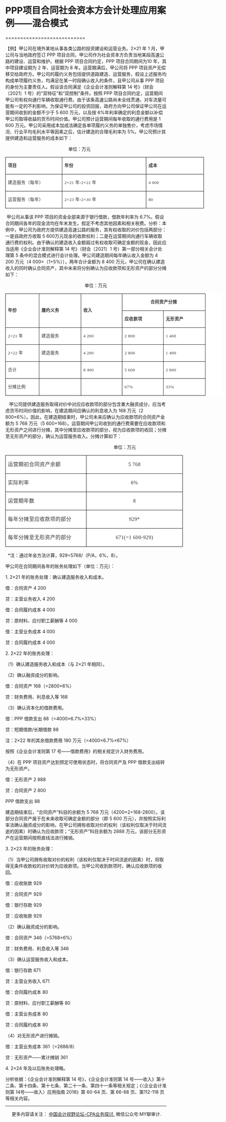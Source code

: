 ﻿# PPP项目合同社会资本方会计处理应用案例——混合模式 
===========================

【例】甲公司在境外某地从事各类公路的投资建设和运营业务。2×21 年 1 月，甲公司与当地政府签订 PPP 项目合同，甲公司作为社会资本方负责当地某段高速公路的建设、运营和维护。根据 PPP 项目合同约定，PPP 项目合同期间为10 年，其中项目建设期为 2 年、运营期为 8 年。运营期满后，甲公司将 PPP 项目资产无偿移交给政府方。甲公司的履约义务包括提供道路建造、运营服务，假设上述服务均构成单项履约义务，均满足在某一时段确认收入的条件，且甲公司从事 PPP 项目的身份为主要责任人。假设该合同满足《企业会计准则解释第 14 号》（财会〔2021〕1 号）的“双特征”和“双控制”条件。按照 PPP 项目合同约定，运营期间甲公司有权向通行车辆收取通行费。由于该条高速公路尚未全线贯通，对车流量可能有一定的不利影响，为保证甲公司的投资回报，政府方向甲公司保证甲公司在运营期间收到的金额不少于 5 600 万元，以及按 6%年利率确定的利息金额以补偿甲公司取得收益的货币时间价值。甲公司预计运营期间每年收取的通行费用是 1 600 万元。甲公司采用成本加成法确定各单项履约义务的单独售价，考虑市场情况、行业平均毛利水平等因素之后，估计建造的合理毛利率为 5%。甲公司预计其提供建造和运营服务的成本如下：

                                                  单位：万元

<table class="MsoNormalTable" style="WIDTH: 465.95pt; BACKGROUND: white; BORDER-COLLAPSE: collapse; mso-padding-alt: 0cm 0cm 0cm 0cm; mso-yfti-tbllook: 1184" cellspacing="0" cellpadding="0" width="621" border="0"><tbody><tr style="mso-yfti-irow: 0; mso-yfti-firstrow: yes"><td style="BORDER-TOP: windowtext 1pt solid; BORDER-RIGHT: windowtext 1pt solid; WIDTH: 131.3pt; BORDER-BOTTOM: windowtext 1pt solid; PADDING-BOTTOM: 0cm; PADDING-TOP: 0cm; PADDING-LEFT: 5.25pt; BORDER-LEFT: windowtext 1pt solid; PADDING-RIGHT: 5.25pt; BACKGROUND-COLOR: transparent; mso-border-alt: solid windowtext .75pt" valign="top" width="175"><p class="MsoNormalCxSpMiddle" style="LINE-HEIGHT: 150%; mso-pagination: widow-orphan; mso-mirror-indents: yes"><b><span style="FONT-SIZE: 10pt; FONT-FAMILY: 宋体; COLOR: #333333; LETTER-SPACING: 0.4pt; LINE-HEIGHT: 150%; mso-bidi-font-family: 宋体; mso-ascii-theme-font: major-fareast; mso-fareast-theme-font: major-fareast; mso-hansi-theme-font: major-fareast; mso-font-kerning: 0pt; mso-bidi-font-size: 12.0pt">项目</span></b><span lang="EN-US" style="FONT-SIZE: 10pt; FONT-FAMILY: 宋体; COLOR: #333333; LETTER-SPACING: 0.4pt; LINE-HEIGHT: 150%; mso-bidi-font-family: 宋体; mso-ascii-theme-font: major-fareast; mso-fareast-theme-font: major-fareast; mso-hansi-theme-font: major-fareast; mso-font-kerning: 0pt; mso-bidi-font-size: 12.0pt"><o:p></o:p></span></p></td><td style="BORDER-TOP: windowtext 1pt solid; BORDER-RIGHT: windowtext 1pt solid; WIDTH: 200.25pt; BORDER-BOTTOM: windowtext 1pt solid; PADDING-BOTTOM: 0cm; PADDING-TOP: 0cm; PADDING-LEFT: 5.25pt; BORDER-LEFT: #f0f0f0; PADDING-RIGHT: 5.25pt; BACKGROUND-COLOR: transparent; mso-border-bottom-alt: solid windowtext .75pt; mso-border-top-alt: solid windowtext .75pt; mso-border-right-alt: solid windowtext .75pt" valign="top" width="267"><p class="MsoNormalCxSpMiddle" style="LINE-HEIGHT: 150%; mso-pagination: widow-orphan; mso-mirror-indents: yes"><b><span style="FONT-SIZE: 10pt; FONT-FAMILY: 宋体; COLOR: #333333; LETTER-SPACING: 0.4pt; LINE-HEIGHT: 150%; mso-bidi-font-family: 宋体; mso-ascii-theme-font: major-fareast; mso-fareast-theme-font: major-fareast; mso-hansi-theme-font: major-fareast; mso-font-kerning: 0pt; mso-bidi-font-size: 12.0pt">年份</span></b><span lang="EN-US" style="FONT-SIZE: 10pt; FONT-FAMILY: 宋体; COLOR: #333333; LETTER-SPACING: 0.4pt; LINE-HEIGHT: 150%; mso-bidi-font-family: 宋体; mso-ascii-theme-font: major-fareast; mso-fareast-theme-font: major-fareast; mso-hansi-theme-font: major-fareast; mso-font-kerning: 0pt; mso-bidi-font-size: 12.0pt"><o:p></o:p></span></p></td><td style="BORDER-TOP: windowtext 1pt solid; BORDER-RIGHT: windowtext 1pt solid; WIDTH: 134.4pt; BORDER-BOTTOM: windowtext 1pt solid; PADDING-BOTTOM: 0cm; PADDING-TOP: 0cm; PADDING-LEFT: 5.25pt; BORDER-LEFT: #f0f0f0; PADDING-RIGHT: 5.25pt; BACKGROUND-COLOR: transparent; mso-border-bottom-alt: solid windowtext .75pt; mso-border-top-alt: solid windowtext .75pt; mso-border-right-alt: solid windowtext .75pt" valign="top" width="179"><p class="MsoNormalCxSpMiddle" style="LINE-HEIGHT: 150%; mso-pagination: widow-orphan; mso-mirror-indents: yes"><b><span style="FONT-SIZE: 10pt; FONT-FAMILY: 宋体; COLOR: #333333; LETTER-SPACING: 0.4pt; LINE-HEIGHT: 150%; mso-bidi-font-family: 宋体; mso-ascii-theme-font: major-fareast; mso-fareast-theme-font: major-fareast; mso-hansi-theme-font: major-fareast; mso-font-kerning: 0pt; mso-bidi-font-size: 12.0pt">成本</span></b><span lang="EN-US" style="FONT-SIZE: 10pt; FONT-FAMILY: 宋体; COLOR: #333333; LETTER-SPACING: 0.4pt; LINE-HEIGHT: 150%; mso-bidi-font-family: 宋体; mso-ascii-theme-font: major-fareast; mso-fareast-theme-font: major-fareast; mso-hansi-theme-font: major-fareast; mso-font-kerning: 0pt; mso-bidi-font-size: 12.0pt"><o:p></o:p></span></p></td></tr><tr style="mso-yfti-irow: 1"><td style="BORDER-TOP: #f0f0f0; BORDER-RIGHT: windowtext 1pt solid; WIDTH: 131.3pt; BORDER-BOTTOM: windowtext 1pt solid; PADDING-BOTTOM: 0cm; PADDING-TOP: 0cm; PADDING-LEFT: 5.25pt; BORDER-LEFT: windowtext 1pt solid; PADDING-RIGHT: 5.25pt; BACKGROUND-COLOR: transparent; mso-border-bottom-alt: solid windowtext .75pt; mso-border-right-alt: solid windowtext .75pt; mso-border-left-alt: solid windowtext .75pt" valign="top" width="175"><p class="MsoNormalCxSpMiddle" style="LINE-HEIGHT: 150%; mso-pagination: widow-orphan; mso-mirror-indents: yes"><span style="FONT-SIZE: 10pt; FONT-FAMILY: 宋体; COLOR: #333333; LETTER-SPACING: 0.4pt; LINE-HEIGHT: 150%; mso-bidi-font-family: 宋体; mso-ascii-theme-font: major-fareast; mso-fareast-theme-font: major-fareast; mso-hansi-theme-font: major-fareast; mso-font-kerning: 0pt; mso-bidi-font-size: 12.0pt">建造服务（每年）<span lang="EN-US"><o:p></o:p></span></span></p></td><td style="BORDER-TOP: #f0f0f0; BORDER-RIGHT: windowtext 1pt solid; WIDTH: 200.25pt; BORDER-BOTTOM: windowtext 1pt solid; PADDING-BOTTOM: 0cm; PADDING-TOP: 0cm; PADDING-LEFT: 5.25pt; BORDER-LEFT: #f0f0f0; PADDING-RIGHT: 5.25pt; BACKGROUND-COLOR: transparent; mso-border-bottom-alt: solid windowtext .75pt; mso-border-right-alt: solid windowtext .75pt" valign="top" width="267"><p class="MsoNormalCxSpMiddle" style="LINE-HEIGHT: 150%; mso-pagination: widow-orphan; mso-mirror-indents: yes"><span lang="EN-US" style="FONT-SIZE: 10pt; FONT-FAMILY: 宋体; COLOR: #333333; LETTER-SPACING: 0.4pt; LINE-HEIGHT: 150%; mso-bidi-font-family: 宋体; mso-ascii-theme-font: major-fareast; mso-fareast-theme-font: major-fareast; mso-hansi-theme-font: major-fareast; mso-font-kerning: 0pt; mso-bidi-font-size: 12.0pt">2</span><span style="FONT-SIZE: 10pt; FONT-FAMILY: 宋体; COLOR: #333333; LETTER-SPACING: 0.4pt; LINE-HEIGHT: 150%; mso-bidi-font-family: 宋体; mso-ascii-theme-font: major-fareast; mso-fareast-theme-font: major-fareast; mso-hansi-theme-font: major-fareast; mso-font-kerning: 0pt; mso-bidi-font-size: 12.0pt">×<span lang="EN-US">21 </span>年<span lang="EN-US">-2</span>×<span lang="EN-US">22 </span>年<span lang="EN-US"><o:p></o:p></span></span></p></td><td style="BORDER-TOP: #f0f0f0; BORDER-RIGHT: windowtext 1pt solid; WIDTH: 134.4pt; BORDER-BOTTOM: windowtext 1pt solid; PADDING-BOTTOM: 0cm; PADDING-TOP: 0cm; PADDING-LEFT: 5.25pt; BORDER-LEFT: #f0f0f0; PADDING-RIGHT: 5.25pt; BACKGROUND-COLOR: transparent; mso-border-bottom-alt: solid windowtext .75pt; mso-border-right-alt: solid windowtext .75pt" valign="top" width="179"><p class="MsoNormalCxSpMiddle" style="LINE-HEIGHT: 150%; mso-pagination: widow-orphan; mso-mirror-indents: yes"><span lang="EN-US" style="FONT-SIZE: 10pt; FONT-FAMILY: 宋体; COLOR: #333333; LETTER-SPACING: 0.4pt; LINE-HEIGHT: 150%; mso-bidi-font-family: 宋体; mso-ascii-theme-font: major-fareast; mso-fareast-theme-font: major-fareast; mso-hansi-theme-font: major-fareast; mso-font-kerning: 0pt; mso-bidi-font-size: 12.0pt">4 000<o:p></o:p></span></p></td></tr><tr style="mso-yfti-irow: 2; mso-yfti-lastrow: yes"><td style="BORDER-TOP: #f0f0f0; BORDER-RIGHT: windowtext 1pt solid; WIDTH: 131.3pt; BORDER-BOTTOM: windowtext 1pt solid; PADDING-BOTTOM: 0cm; PADDING-TOP: 0cm; PADDING-LEFT: 5.25pt; BORDER-LEFT: windowtext 1pt solid; PADDING-RIGHT: 5.25pt; BACKGROUND-COLOR: transparent; mso-border-bottom-alt: solid windowtext .75pt; mso-border-right-alt: solid windowtext .75pt; mso-border-left-alt: solid windowtext .75pt" valign="top" width="175"><p class="MsoNormalCxSpMiddle" style="LINE-HEIGHT: 150%; mso-pagination: widow-orphan; mso-mirror-indents: yes"><span style="FONT-SIZE: 10pt; FONT-FAMILY: 宋体; COLOR: #333333; LETTER-SPACING: 0.4pt; LINE-HEIGHT: 150%; mso-bidi-font-family: 宋体; mso-ascii-theme-font: major-fareast; mso-fareast-theme-font: major-fareast; mso-hansi-theme-font: major-fareast; mso-font-kerning: 0pt; mso-bidi-font-size: 12.0pt">运营服务（每年）<span lang="EN-US"><o:p></o:p></span></span></p></td><td style="BORDER-TOP: #f0f0f0; BORDER-RIGHT: windowtext 1pt solid; WIDTH: 200.25pt; BORDER-BOTTOM: windowtext 1pt solid; PADDING-BOTTOM: 0cm; PADDING-TOP: 0cm; PADDING-LEFT: 5.25pt; BORDER-LEFT: #f0f0f0; PADDING-RIGHT: 5.25pt; BACKGROUND-COLOR: transparent; mso-border-bottom-alt: solid windowtext .75pt; mso-border-right-alt: solid windowtext .75pt" valign="top" width="267"><p class="MsoNormalCxSpMiddle" style="LINE-HEIGHT: 150%; mso-pagination: widow-orphan; mso-mirror-indents: yes"><span lang="EN-US" style="FONT-SIZE: 10pt; FONT-FAMILY: 宋体; COLOR: #333333; LETTER-SPACING: 0.4pt; LINE-HEIGHT: 150%; mso-bidi-font-family: 宋体; mso-ascii-theme-font: major-fareast; mso-fareast-theme-font: major-fareast; mso-hansi-theme-font: major-fareast; mso-font-kerning: 0pt; mso-bidi-font-size: 12.0pt">2</span><span style="FONT-SIZE: 10pt; FONT-FAMILY: 宋体; COLOR: #333333; LETTER-SPACING: 0.4pt; LINE-HEIGHT: 150%; mso-bidi-font-family: 宋体; mso-ascii-theme-font: major-fareast; mso-fareast-theme-font: major-fareast; mso-hansi-theme-font: major-fareast; mso-font-kerning: 0pt; mso-bidi-font-size: 12.0pt">×<span lang="EN-US">23 </span>年<span lang="EN-US">-2</span>×<span lang="EN-US">30 </span>年<span lang="EN-US"><o:p></o:p></span></span></p></td><td style="BORDER-TOP: #f0f0f0; BORDER-RIGHT: windowtext 1pt solid; WIDTH: 134.4pt; BORDER-BOTTOM: windowtext 1pt solid; PADDING-BOTTOM: 0cm; PADDING-TOP: 0cm; PADDING-LEFT: 5.25pt; BORDER-LEFT: #f0f0f0; PADDING-RIGHT: 5.25pt; BACKGROUND-COLOR: transparent; mso-border-bottom-alt: solid windowtext .75pt; mso-border-right-alt: solid windowtext .75pt" valign="top" width="179"><p class="MsoNormalCxSpMiddle" style="LINE-HEIGHT: 150%; mso-pagination: widow-orphan; mso-mirror-indents: yes"><span lang="EN-US" style="FONT-SIZE: 10pt; FONT-FAMILY: 宋体; COLOR: #333333; LETTER-SPACING: 0.4pt; LINE-HEIGHT: 150%; mso-bidi-font-family: 宋体; mso-ascii-theme-font: major-fareast; mso-fareast-theme-font: major-fareast; mso-hansi-theme-font: major-fareast; mso-font-kerning: 0pt; mso-bidi-font-size: 12.0pt">80<o:p></o:p></span></p></td></tr></tbody></table>

 甲公司从事该 PPP 项目的资金全部来源于银行借款，借款年利率为 6.7%。假设合同期间各年的现金流均在年末发生。假定不考虑其他因素和相关税费。分析：本例中，甲公司为政府方提供建造高速公路的服务，其有权收取的对价包括两部分：一是自政府方收取 5 600万元现金的收款权利；二是在运营期间向通行车辆收取通行费的权利。由于确认的建造收入金额超过有权收取可确定金额的现金，因此应当适用《企业会计准则解释第 14 号》（财会〔2021〕1 号）第一部分相关会计处理第 5 条中的混合模式进行会计处理。甲公司建造期间每年确认收入金额为 4 200 万元（4 000×（1+5%）），两年合计金额为 8 400 万元，甲公司在确认建造收入的同时确认合同资产，其中未来将分别确认为应收款项和无形资产的部分分摊如下： 

                                                               单位：万元

<table class="MsoNormalTable" style="WIDTH: 507.6pt; BACKGROUND: white; BORDER-COLLAPSE: collapse; mso-padding-alt: 0cm 0cm 0cm 0cm; mso-yfti-tbllook: 1184" cellspacing="0" cellpadding="0" width="677" border="0"><tbody><tr style="mso-yfti-irow: 0; mso-yfti-firstrow: yes"><td style="BORDER-TOP: windowtext 1pt solid; BORDER-RIGHT: windowtext 1pt solid; WIDTH: 67.5pt; BORDER-BOTTOM: windowtext 1pt solid; PADDING-BOTTOM: 0cm; PADDING-TOP: 0cm; PADDING-LEFT: 5.25pt; BORDER-LEFT: windowtext 1pt solid; PADDING-RIGHT: 5.25pt; BACKGROUND-COLOR: transparent; mso-border-alt: solid windowtext .75pt" rowspan="2" width="90"><p class="MsoNormalCxSpMiddle" style="LINE-HEIGHT: 150%; mso-pagination: widow-orphan; mso-mirror-indents: yes"><b><span style="FONT-SIZE: 10pt; FONT-FAMILY: 宋体; COLOR: #333333; LETTER-SPACING: 0.4pt; LINE-HEIGHT: 150%; mso-bidi-font-family: 宋体; mso-ascii-theme-font: major-fareast; mso-fareast-theme-font: major-fareast; mso-hansi-theme-font: major-fareast; mso-font-kerning: 0pt; mso-bidi-font-size: 12.0pt">年份</span></b><span lang="EN-US" style="FONT-SIZE: 10pt; FONT-FAMILY: 宋体; COLOR: #333333; LETTER-SPACING: 0.4pt; LINE-HEIGHT: 150%; mso-bidi-font-family: 宋体; mso-ascii-theme-font: major-fareast; mso-fareast-theme-font: major-fareast; mso-hansi-theme-font: major-fareast; mso-font-kerning: 0pt; mso-bidi-font-size: 12.0pt"><o:p></o:p></span></p></td><td style="BORDER-TOP: windowtext 1pt solid; BORDER-RIGHT: windowtext 1pt solid; WIDTH: 87pt; BORDER-BOTTOM: windowtext 1pt solid; PADDING-BOTTOM: 0cm; PADDING-TOP: 0cm; PADDING-LEFT: 5.25pt; BORDER-LEFT: #f0f0f0; PADDING-RIGHT: 5.25pt; BACKGROUND-COLOR: transparent; mso-border-bottom-alt: solid windowtext .75pt; mso-border-top-alt: solid windowtext .75pt; mso-border-right-alt: solid windowtext .75pt" rowspan="2" width="116"><p class="MsoNormalCxSpMiddle" style="LINE-HEIGHT: 150%; mso-pagination: widow-orphan; mso-mirror-indents: yes"><b><span style="FONT-SIZE: 10pt; FONT-FAMILY: 宋体; COLOR: #333333; LETTER-SPACING: 0.4pt; LINE-HEIGHT: 150%; mso-bidi-font-family: 宋体; mso-ascii-theme-font: major-fareast; mso-fareast-theme-font: major-fareast; mso-hansi-theme-font: major-fareast; mso-font-kerning: 0pt; mso-bidi-font-size: 12.0pt">履约义务</span></b><span lang="EN-US" style="FONT-SIZE: 10pt; FONT-FAMILY: 宋体; COLOR: #333333; LETTER-SPACING: 0.4pt; LINE-HEIGHT: 150%; mso-bidi-font-family: 宋体; mso-ascii-theme-font: major-fareast; mso-fareast-theme-font: major-fareast; mso-hansi-theme-font: major-fareast; mso-font-kerning: 0pt; mso-bidi-font-size: 12.0pt"><o:p></o:p></span></p></td><td style="BORDER-TOP: windowtext 1pt solid; BORDER-RIGHT: windowtext 1pt solid; WIDTH: 85.5pt; BORDER-BOTTOM: windowtext 1pt solid; PADDING-BOTTOM: 0cm; PADDING-TOP: 0cm; PADDING-LEFT: 5.25pt; BORDER-LEFT: #f0f0f0; PADDING-RIGHT: 5.25pt; BACKGROUND-COLOR: transparent; mso-border-bottom-alt: solid windowtext .75pt; mso-border-top-alt: solid windowtext .75pt; mso-border-right-alt: solid windowtext .75pt" rowspan="2" width="114"><p class="MsoNormalCxSpMiddle" style="LINE-HEIGHT: 150%; mso-pagination: widow-orphan; mso-mirror-indents: yes"><b><span style="FONT-SIZE: 10pt; FONT-FAMILY: 宋体; COLOR: #333333; LETTER-SPACING: 0.4pt; LINE-HEIGHT: 150%; mso-bidi-font-family: 宋体; mso-ascii-theme-font: major-fareast; mso-fareast-theme-font: major-fareast; mso-hansi-theme-font: major-fareast; mso-font-kerning: 0pt; mso-bidi-font-size: 12.0pt">收入</span></b><span lang="EN-US" style="FONT-SIZE: 10pt; FONT-FAMILY: 宋体; COLOR: #333333; LETTER-SPACING: 0.4pt; LINE-HEIGHT: 150%; mso-bidi-font-family: 宋体; mso-ascii-theme-font: major-fareast; mso-fareast-theme-font: major-fareast; mso-hansi-theme-font: major-fareast; mso-font-kerning: 0pt; mso-bidi-font-size: 12.0pt"><o:p></o:p></span></p></td><td style="BORDER-TOP: windowtext 1pt solid; BORDER-RIGHT: windowtext 1pt solid; WIDTH: 170.25pt; BORDER-BOTTOM: windowtext 1pt solid; PADDING-BOTTOM: 0cm; PADDING-TOP: 0cm; PADDING-LEFT: 5.25pt; BORDER-LEFT: #f0f0f0; PADDING-RIGHT: 5.25pt; BACKGROUND-COLOR: transparent; mso-border-bottom-alt: solid windowtext .75pt; mso-border-top-alt: solid windowtext .75pt; mso-border-right-alt: solid windowtext .75pt" width="227" colspan="2"><p class="MsoNormalCxSpMiddle" style="TEXT-ALIGN: center; LINE-HEIGHT: 150%; mso-pagination: widow-orphan; mso-mirror-indents: yes" align="center"><b><span style="FONT-SIZE: 10pt; FONT-FAMILY: 宋体; COLOR: #333333; LETTER-SPACING: 0.4pt; LINE-HEIGHT: 150%; mso-bidi-font-family: 宋体; mso-ascii-theme-font: major-fareast; mso-fareast-theme-font: major-fareast; mso-hansi-theme-font: major-fareast; mso-font-kerning: 0pt; mso-bidi-font-size: 12.0pt">合同资产分摊</span></b><span lang="EN-US" style="FONT-SIZE: 10pt; FONT-FAMILY: 宋体; COLOR: #333333; LETTER-SPACING: 0.4pt; LINE-HEIGHT: 150%; mso-bidi-font-family: 宋体; mso-ascii-theme-font: major-fareast; mso-fareast-theme-font: major-fareast; mso-hansi-theme-font: major-fareast; mso-font-kerning: 0pt; mso-bidi-font-size: 12.0pt"><o:p></o:p></span></p></td></tr><tr style="mso-yfti-irow: 1"><td style="BORDER-TOP: #f0f0f0; BORDER-RIGHT: windowtext 1pt solid; WIDTH: 68.25pt; BORDER-BOTTOM: windowtext 1pt solid; PADDING-BOTTOM: 0cm; PADDING-TOP: 0cm; PADDING-LEFT: 5.25pt; BORDER-LEFT: #f0f0f0; PADDING-RIGHT: 5.25pt; BACKGROUND-COLOR: transparent; mso-border-bottom-alt: solid windowtext .75pt; mso-border-right-alt: solid windowtext .75pt" width="91"><p class="MsoNormalCxSpMiddle" style="LINE-HEIGHT: 150%; mso-pagination: widow-orphan; mso-mirror-indents: yes"><b><span style="FONT-SIZE: 10pt; FONT-FAMILY: 宋体; COLOR: #333333; LETTER-SPACING: 0.4pt; LINE-HEIGHT: 150%; mso-bidi-font-family: 宋体; mso-ascii-theme-font: major-fareast; mso-fareast-theme-font: major-fareast; mso-hansi-theme-font: major-fareast; mso-font-kerning: 0pt; mso-bidi-font-size: 12.0pt">应收款项</span></b><span lang="EN-US" style="FONT-SIZE: 10pt; FONT-FAMILY: 宋体; COLOR: #333333; LETTER-SPACING: 0.4pt; LINE-HEIGHT: 150%; mso-bidi-font-family: 宋体; mso-ascii-theme-font: major-fareast; mso-fareast-theme-font: major-fareast; mso-hansi-theme-font: major-fareast; mso-font-kerning: 0pt; mso-bidi-font-size: 12.0pt"><o:p></o:p></span></p></td><td style="BORDER-TOP: #f0f0f0; BORDER-RIGHT: windowtext 1pt solid; WIDTH: 87pt; BORDER-BOTTOM: windowtext 1pt solid; PADDING-BOTTOM: 0cm; PADDING-TOP: 0cm; PADDING-LEFT: 5.25pt; BORDER-LEFT: #f0f0f0; PADDING-RIGHT: 5.25pt; BACKGROUND-COLOR: transparent; mso-border-bottom-alt: solid windowtext .75pt; mso-border-top-alt: solid windowtext .75pt; mso-border-right-alt: solid windowtext .75pt" width="116"><p class="MsoNormalCxSpMiddle" style="LINE-HEIGHT: 150%; mso-pagination: widow-orphan; mso-mirror-indents: yes"><b><span style="FONT-SIZE: 10pt; FONT-FAMILY: 宋体; COLOR: #333333; LETTER-SPACING: 0.4pt; LINE-HEIGHT: 150%; mso-bidi-font-family: 宋体; mso-ascii-theme-font: major-fareast; mso-fareast-theme-font: major-fareast; mso-hansi-theme-font: major-fareast; mso-font-kerning: 0pt; mso-bidi-font-size: 12.0pt">无形资产</span></b><span lang="EN-US" style="FONT-SIZE: 10pt; FONT-FAMILY: 宋体; COLOR: #333333; LETTER-SPACING: 0.4pt; LINE-HEIGHT: 150%; mso-bidi-font-family: 宋体; mso-ascii-theme-font: major-fareast; mso-fareast-theme-font: major-fareast; mso-hansi-theme-font: major-fareast; mso-font-kerning: 0pt; mso-bidi-font-size: 12.0pt"><o:p></o:p></span></p></td></tr><tr style="mso-yfti-irow: 2"><td style="BORDER-TOP: #f0f0f0; BORDER-RIGHT: windowtext 1pt solid; WIDTH: 67.5pt; BORDER-BOTTOM: windowtext 1pt solid; PADDING-BOTTOM: 0cm; PADDING-TOP: 0cm; PADDING-LEFT: 5.25pt; BORDER-LEFT: windowtext 1pt solid; PADDING-RIGHT: 5.25pt; BACKGROUND-COLOR: transparent; mso-border-bottom-alt: solid windowtext .75pt; mso-border-right-alt: solid windowtext .75pt; mso-border-left-alt: solid windowtext .75pt" valign="top" width="90"><p class="MsoNormalCxSpMiddle" style="LINE-HEIGHT: 150%; mso-pagination: widow-orphan; mso-mirror-indents: yes"><span lang="EN-US" style="FONT-SIZE: 10pt; FONT-FAMILY: 宋体; COLOR: #333333; LETTER-SPACING: 0.4pt; LINE-HEIGHT: 150%; mso-bidi-font-family: 宋体; mso-ascii-theme-font: major-fareast; mso-fareast-theme-font: major-fareast; mso-hansi-theme-font: major-fareast; mso-font-kerning: 0pt; mso-bidi-font-size: 12.0pt">2</span><span style="FONT-SIZE: 10pt; FONT-FAMILY: 宋体; COLOR: #333333; LETTER-SPACING: 0.4pt; LINE-HEIGHT: 150%; mso-bidi-font-family: 宋体; mso-ascii-theme-font: major-fareast; mso-fareast-theme-font: major-fareast; mso-hansi-theme-font: major-fareast; mso-font-kerning: 0pt; mso-bidi-font-size: 12.0pt">×<span lang="EN-US">21 </span>年<span lang="EN-US"><o:p></o:p></span></span></p></td><td style="BORDER-TOP: #f0f0f0; BORDER-RIGHT: windowtext 1pt solid; WIDTH: 87pt; BORDER-BOTTOM: windowtext 1pt solid; PADDING-BOTTOM: 0cm; PADDING-TOP: 0cm; PADDING-LEFT: 5.25pt; BORDER-LEFT: #f0f0f0; PADDING-RIGHT: 5.25pt; BACKGROUND-COLOR: transparent; mso-border-bottom-alt: solid windowtext .75pt; mso-border-right-alt: solid windowtext .75pt" valign="top" width="116"><p class="MsoNormalCxSpMiddle" style="LINE-HEIGHT: 150%; mso-pagination: widow-orphan; mso-mirror-indents: yes"><span style="FONT-SIZE: 10pt; FONT-FAMILY: 宋体; COLOR: #333333; LETTER-SPACING: 0.4pt; LINE-HEIGHT: 150%; mso-bidi-font-family: 宋体; mso-ascii-theme-font: major-fareast; mso-fareast-theme-font: major-fareast; mso-hansi-theme-font: major-fareast; mso-font-kerning: 0pt; mso-bidi-font-size: 12.0pt">建造服务<span lang="EN-US"><o:p></o:p></span></span></p></td><td style="BORDER-TOP: #f0f0f0; BORDER-RIGHT: windowtext 1pt solid; WIDTH: 85.5pt; BORDER-BOTTOM: windowtext 1pt solid; PADDING-BOTTOM: 0cm; PADDING-TOP: 0cm; PADDING-LEFT: 5.25pt; BORDER-LEFT: #f0f0f0; PADDING-RIGHT: 5.25pt; BACKGROUND-COLOR: transparent; mso-border-bottom-alt: solid windowtext .75pt; mso-border-right-alt: solid windowtext .75pt" valign="top" width="114"><p class="MsoNormalCxSpMiddle" style="LINE-HEIGHT: 150%; mso-pagination: widow-orphan; mso-mirror-indents: yes"><span lang="EN-US" style="FONT-SIZE: 10pt; FONT-FAMILY: 宋体; COLOR: #333333; LETTER-SPACING: 0.4pt; LINE-HEIGHT: 150%; mso-bidi-font-family: 宋体; mso-ascii-theme-font: major-fareast; mso-fareast-theme-font: major-fareast; mso-hansi-theme-font: major-fareast; mso-font-kerning: 0pt; mso-bidi-font-size: 12.0pt">4 200<o:p></o:p></span></p></td><td style="BORDER-TOP: #f0f0f0; BORDER-RIGHT: windowtext 1pt solid; WIDTH: 85.5pt; BORDER-BOTTOM: windowtext 1pt solid; PADDING-BOTTOM: 0cm; PADDING-TOP: 0cm; PADDING-LEFT: 5.25pt; BORDER-LEFT: #f0f0f0; PADDING-RIGHT: 5.25pt; BACKGROUND-COLOR: transparent; mso-border-bottom-alt: solid windowtext .75pt; mso-border-right-alt: solid windowtext .75pt" valign="top" width="114"><p class="MsoNormalCxSpMiddle" style="LINE-HEIGHT: 150%; mso-pagination: widow-orphan; mso-mirror-indents: yes"><span lang="EN-US" style="FONT-SIZE: 10pt; FONT-FAMILY: 宋体; COLOR: #333333; LETTER-SPACING: 0.4pt; LINE-HEIGHT: 150%; mso-bidi-font-family: 宋体; mso-ascii-theme-font: major-fareast; mso-fareast-theme-font: major-fareast; mso-hansi-theme-font: major-fareast; mso-font-kerning: 0pt; mso-bidi-font-size: 12.0pt">2 800<o:p></o:p></span></p></td><td style="BORDER-TOP: #f0f0f0; BORDER-RIGHT: windowtext 1pt solid; WIDTH: 85.5pt; BORDER-BOTTOM: windowtext 1pt solid; PADDING-BOTTOM: 0cm; PADDING-TOP: 0cm; PADDING-LEFT: 5.25pt; BORDER-LEFT: #f0f0f0; PADDING-RIGHT: 5.25pt; BACKGROUND-COLOR: transparent; mso-border-bottom-alt: solid windowtext .75pt; mso-border-right-alt: solid windowtext .75pt" valign="top" width="114"><p class="MsoNormalCxSpMiddle" style="LINE-HEIGHT: 150%; mso-pagination: widow-orphan; mso-mirror-indents: yes"><span lang="EN-US" style="FONT-SIZE: 10pt; FONT-FAMILY: 宋体; COLOR: #333333; LETTER-SPACING: 0.4pt; LINE-HEIGHT: 150%; mso-bidi-font-family: 宋体; mso-ascii-theme-font: major-fareast; mso-fareast-theme-font: major-fareast; mso-hansi-theme-font: major-fareast; mso-font-kerning: 0pt; mso-bidi-font-size: 12.0pt">1 400<o:p></o:p></span></p></td></tr><tr style="mso-yfti-irow: 3"><td style="BORDER-TOP: #f0f0f0; BORDER-RIGHT: windowtext 1pt solid; WIDTH: 67.5pt; BORDER-BOTTOM: windowtext 1pt solid; PADDING-BOTTOM: 0cm; PADDING-TOP: 0cm; PADDING-LEFT: 5.25pt; BORDER-LEFT: windowtext 1pt solid; PADDING-RIGHT: 5.25pt; BACKGROUND-COLOR: transparent; mso-border-bottom-alt: solid windowtext .75pt; mso-border-right-alt: solid windowtext .75pt; mso-border-left-alt: solid windowtext .75pt" valign="top" width="90"><p class="MsoNormalCxSpMiddle" style="LINE-HEIGHT: 150%; mso-pagination: widow-orphan; mso-mirror-indents: yes"><span lang="EN-US" style="FONT-SIZE: 10pt; FONT-FAMILY: 宋体; COLOR: #333333; LETTER-SPACING: 0.4pt; LINE-HEIGHT: 150%; mso-bidi-font-family: 宋体; mso-ascii-theme-font: major-fareast; mso-fareast-theme-font: major-fareast; mso-hansi-theme-font: major-fareast; mso-font-kerning: 0pt; mso-bidi-font-size: 12.0pt">2</span><span style="FONT-SIZE: 10pt; FONT-FAMILY: 宋体; COLOR: #333333; LETTER-SPACING: 0.4pt; LINE-HEIGHT: 150%; mso-bidi-font-family: 宋体; mso-ascii-theme-font: major-fareast; mso-fareast-theme-font: major-fareast; mso-hansi-theme-font: major-fareast; mso-font-kerning: 0pt; mso-bidi-font-size: 12.0pt">×<span lang="EN-US">22 </span>年<span lang="EN-US"><o:p></o:p></span></span></p></td><td style="BORDER-TOP: #f0f0f0; BORDER-RIGHT: windowtext 1pt solid; WIDTH: 87pt; BORDER-BOTTOM: windowtext 1pt solid; PADDING-BOTTOM: 0cm; PADDING-TOP: 0cm; PADDING-LEFT: 5.25pt; BORDER-LEFT: #f0f0f0; PADDING-RIGHT: 5.25pt; BACKGROUND-COLOR: transparent; mso-border-bottom-alt: solid windowtext .75pt; mso-border-right-alt: solid windowtext .75pt" valign="top" width="116"><p class="MsoNormalCxSpMiddle" style="LINE-HEIGHT: 150%; mso-pagination: widow-orphan; mso-mirror-indents: yes"><span style="FONT-SIZE: 10pt; FONT-FAMILY: 宋体; COLOR: #333333; LETTER-SPACING: 0.4pt; LINE-HEIGHT: 150%; mso-bidi-font-family: 宋体; mso-ascii-theme-font: major-fareast; mso-fareast-theme-font: major-fareast; mso-hansi-theme-font: major-fareast; mso-font-kerning: 0pt; mso-bidi-font-size: 12.0pt">建造服务<span lang="EN-US"><o:p></o:p></span></span></p></td><td style="BORDER-TOP: #f0f0f0; BORDER-RIGHT: windowtext 1pt solid; WIDTH: 85.5pt; BORDER-BOTTOM: windowtext 1pt solid; PADDING-BOTTOM: 0cm; PADDING-TOP: 0cm; PADDING-LEFT: 5.25pt; BORDER-LEFT: #f0f0f0; PADDING-RIGHT: 5.25pt; BACKGROUND-COLOR: transparent; mso-border-bottom-alt: solid windowtext .75pt; mso-border-right-alt: solid windowtext .75pt" valign="top" width="114"><p class="MsoNormalCxSpMiddle" style="LINE-HEIGHT: 150%; mso-pagination: widow-orphan; mso-mirror-indents: yes"><span lang="EN-US" style="FONT-SIZE: 10pt; FONT-FAMILY: 宋体; COLOR: #333333; LETTER-SPACING: 0.4pt; LINE-HEIGHT: 150%; mso-bidi-font-family: 宋体; mso-ascii-theme-font: major-fareast; mso-fareast-theme-font: major-fareast; mso-hansi-theme-font: major-fareast; mso-font-kerning: 0pt; mso-bidi-font-size: 12.0pt">4 200<o:p></o:p></span></p></td><td style="BORDER-TOP: #f0f0f0; BORDER-RIGHT: windowtext 1pt solid; WIDTH: 85.5pt; BORDER-BOTTOM: windowtext 1pt solid; PADDING-BOTTOM: 0cm; PADDING-TOP: 0cm; PADDING-LEFT: 5.25pt; BORDER-LEFT: #f0f0f0; PADDING-RIGHT: 5.25pt; BACKGROUND-COLOR: transparent; mso-border-bottom-alt: solid windowtext .75pt; mso-border-right-alt: solid windowtext .75pt" valign="top" width="114"><p class="MsoNormalCxSpMiddle" style="LINE-HEIGHT: 150%; mso-pagination: widow-orphan; mso-mirror-indents: yes"><span lang="EN-US" style="FONT-SIZE: 10pt; FONT-FAMILY: 宋体; COLOR: #333333; LETTER-SPACING: 0.4pt; LINE-HEIGHT: 150%; mso-bidi-font-family: 宋体; mso-ascii-theme-font: major-fareast; mso-fareast-theme-font: major-fareast; mso-hansi-theme-font: major-fareast; mso-font-kerning: 0pt; mso-bidi-font-size: 12.0pt">2 800<o:p></o:p></span></p></td><td style="BORDER-TOP: #f0f0f0; BORDER-RIGHT: windowtext 1pt solid; WIDTH: 85.5pt; BORDER-BOTTOM: windowtext 1pt solid; PADDING-BOTTOM: 0cm; PADDING-TOP: 0cm; PADDING-LEFT: 5.25pt; BORDER-LEFT: #f0f0f0; PADDING-RIGHT: 5.25pt; BACKGROUND-COLOR: transparent; mso-border-bottom-alt: solid windowtext .75pt; mso-border-right-alt: solid windowtext .75pt" valign="top" width="114"><p class="MsoNormalCxSpMiddle" style="LINE-HEIGHT: 150%; mso-pagination: widow-orphan; mso-mirror-indents: yes"><span lang="EN-US" style="FONT-SIZE: 10pt; FONT-FAMILY: 宋体; COLOR: #333333; LETTER-SPACING: 0.4pt; LINE-HEIGHT: 150%; mso-bidi-font-family: 宋体; mso-ascii-theme-font: major-fareast; mso-fareast-theme-font: major-fareast; mso-hansi-theme-font: major-fareast; mso-font-kerning: 0pt; mso-bidi-font-size: 12.0pt">1 400<o:p></o:p></span></p></td></tr><tr style="mso-yfti-irow: 4"><td style="BORDER-TOP: #f0f0f0; BORDER-RIGHT: windowtext 1pt solid; WIDTH: 67.5pt; BORDER-BOTTOM: windowtext 1pt solid; PADDING-BOTTOM: 0cm; PADDING-TOP: 0cm; PADDING-LEFT: 5.25pt; BORDER-LEFT: windowtext 1pt solid; PADDING-RIGHT: 5.25pt; BACKGROUND-COLOR: transparent; mso-border-bottom-alt: solid windowtext .75pt; mso-border-right-alt: solid windowtext .75pt; mso-border-left-alt: solid windowtext .75pt" valign="top" width="90"><p class="MsoNormalCxSpMiddle" style="LINE-HEIGHT: 150%; mso-pagination: widow-orphan; mso-mirror-indents: yes"><span style="FONT-SIZE: 10pt; FONT-FAMILY: 宋体; COLOR: #333333; LETTER-SPACING: 0.4pt; LINE-HEIGHT: 150%; mso-bidi-font-family: 宋体; mso-ascii-theme-font: major-fareast; mso-fareast-theme-font: major-fareast; mso-hansi-theme-font: major-fareast; mso-font-kerning: 0pt; mso-bidi-font-size: 12.0pt">合计<span lang="EN-US"><o:p></o:p></span></span></p></td><td style="BORDER-TOP: #f0f0f0; BORDER-RIGHT: windowtext 1pt solid; WIDTH: 87pt; BORDER-BOTTOM: windowtext 1pt solid; PADDING-BOTTOM: 0cm; PADDING-TOP: 0cm; PADDING-LEFT: 5.25pt; BORDER-LEFT: #f0f0f0; PADDING-RIGHT: 5.25pt; BACKGROUND-COLOR: transparent; mso-border-bottom-alt: solid windowtext .75pt; mso-border-right-alt: solid windowtext .75pt" valign="top" width="116"></td><td style="BORDER-TOP: #f0f0f0; BORDER-RIGHT: windowtext 1pt solid; WIDTH: 85.5pt; BORDER-BOTTOM: windowtext 1pt solid; PADDING-BOTTOM: 0cm; PADDING-TOP: 0cm; PADDING-LEFT: 5.25pt; BORDER-LEFT: #f0f0f0; PADDING-RIGHT: 5.25pt; BACKGROUND-COLOR: transparent; mso-border-bottom-alt: solid windowtext .75pt; mso-border-right-alt: solid windowtext .75pt" valign="top" width="114"><p class="MsoNormalCxSpMiddle" style="LINE-HEIGHT: 150%; mso-pagination: widow-orphan; mso-mirror-indents: yes"><span lang="EN-US" style="FONT-SIZE: 10pt; FONT-FAMILY: 宋体; COLOR: #333333; LETTER-SPACING: 0.4pt; LINE-HEIGHT: 150%; mso-bidi-font-family: 宋体; mso-ascii-theme-font: major-fareast; mso-fareast-theme-font: major-fareast; mso-hansi-theme-font: major-fareast; mso-font-kerning: 0pt; mso-bidi-font-size: 12.0pt">8 400<o:p></o:p></span></p></td><td style="BORDER-TOP: #f0f0f0; BORDER-RIGHT: windowtext 1pt solid; WIDTH: 85.5pt; BORDER-BOTTOM: windowtext 1pt solid; PADDING-BOTTOM: 0cm; PADDING-TOP: 0cm; PADDING-LEFT: 5.25pt; BORDER-LEFT: #f0f0f0; PADDING-RIGHT: 5.25pt; BACKGROUND-COLOR: transparent; mso-border-bottom-alt: solid windowtext .75pt; mso-border-right-alt: solid windowtext .75pt" valign="top" width="114"><p class="MsoNormalCxSpMiddle" style="LINE-HEIGHT: 150%; mso-pagination: widow-orphan; mso-mirror-indents: yes"><span lang="EN-US" style="FONT-SIZE: 10pt; FONT-FAMILY: 宋体; COLOR: #333333; LETTER-SPACING: 0.4pt; LINE-HEIGHT: 150%; mso-bidi-font-family: 宋体; mso-ascii-theme-font: major-fareast; mso-fareast-theme-font: major-fareast; mso-hansi-theme-font: major-fareast; mso-font-kerning: 0pt; mso-bidi-font-size: 12.0pt">5 600<o:p></o:p></span></p></td><td style="BORDER-TOP: #f0f0f0; BORDER-RIGHT: windowtext 1pt solid; WIDTH: 85.5pt; BORDER-BOTTOM: windowtext 1pt solid; PADDING-BOTTOM: 0cm; PADDING-TOP: 0cm; PADDING-LEFT: 5.25pt; BORDER-LEFT: #f0f0f0; PADDING-RIGHT: 5.25pt; BACKGROUND-COLOR: transparent; mso-border-bottom-alt: solid windowtext .75pt; mso-border-right-alt: solid windowtext .75pt" valign="top" width="114"><p class="MsoNormalCxSpMiddle" style="LINE-HEIGHT: 150%; mso-pagination: widow-orphan; mso-mirror-indents: yes"><span lang="EN-US" style="FONT-SIZE: 10pt; FONT-FAMILY: 宋体; COLOR: #333333; LETTER-SPACING: 0.4pt; LINE-HEIGHT: 150%; mso-bidi-font-family: 宋体; mso-ascii-theme-font: major-fareast; mso-fareast-theme-font: major-fareast; mso-hansi-theme-font: major-fareast; mso-font-kerning: 0pt; mso-bidi-font-size: 12.0pt">2 800<o:p></o:p></span></p></td></tr><tr style="mso-yfti-irow: 5; mso-yfti-lastrow: yes"><td style="BORDER-TOP: #f0f0f0; BORDER-RIGHT: windowtext 1pt solid; WIDTH: 67.5pt; BORDER-BOTTOM: windowtext 1pt solid; PADDING-BOTTOM: 0cm; PADDING-TOP: 0cm; PADDING-LEFT: 5.25pt; BORDER-LEFT: windowtext 1pt solid; PADDING-RIGHT: 5.25pt; BACKGROUND-COLOR: transparent; mso-border-bottom-alt: solid windowtext .75pt; mso-border-right-alt: solid windowtext .75pt; mso-border-left-alt: solid windowtext .75pt" valign="top" width="90"><p class="MsoNormalCxSpMiddle" style="LINE-HEIGHT: 150%; mso-pagination: widow-orphan; mso-mirror-indents: yes"><span style="FONT-SIZE: 10pt; FONT-FAMILY: 宋体; COLOR: #333333; LETTER-SPACING: 0.4pt; LINE-HEIGHT: 150%; mso-bidi-font-family: 宋体; mso-ascii-theme-font: major-fareast; mso-fareast-theme-font: major-fareast; mso-hansi-theme-font: major-fareast; mso-font-kerning: 0pt; mso-bidi-font-size: 12.0pt">分摊比例<span lang="EN-US"><o:p></o:p></span></span></p></td><td style="BORDER-TOP: #f0f0f0; BORDER-RIGHT: windowtext 1pt solid; WIDTH: 87pt; BORDER-BOTTOM: windowtext 1pt solid; PADDING-BOTTOM: 0cm; PADDING-TOP: 0cm; PADDING-LEFT: 5.25pt; BORDER-LEFT: #f0f0f0; PADDING-RIGHT: 5.25pt; BACKGROUND-COLOR: transparent; mso-border-bottom-alt: solid windowtext .75pt; mso-border-right-alt: solid windowtext .75pt" valign="top" width="116"></td><td style="BORDER-TOP: #f0f0f0; BORDER-RIGHT: windowtext 1pt solid; WIDTH: 85.5pt; BORDER-BOTTOM: windowtext 1pt solid; PADDING-BOTTOM: 0cm; PADDING-TOP: 0cm; PADDING-LEFT: 5.25pt; BORDER-LEFT: #f0f0f0; PADDING-RIGHT: 5.25pt; BACKGROUND-COLOR: transparent; mso-border-bottom-alt: solid windowtext .75pt; mso-border-right-alt: solid windowtext .75pt" valign="top" width="114"></td><td style="BORDER-TOP: #f0f0f0; BORDER-RIGHT: windowtext 1pt solid; WIDTH: 85.5pt; BORDER-BOTTOM: windowtext 1pt solid; PADDING-BOTTOM: 0cm; PADDING-TOP: 0cm; PADDING-LEFT: 5.25pt; BORDER-LEFT: #f0f0f0; PADDING-RIGHT: 5.25pt; BACKGROUND-COLOR: transparent; mso-border-bottom-alt: solid windowtext .75pt; mso-border-right-alt: solid windowtext .75pt" valign="top" width="114"><p class="MsoNormalCxSpMiddle" style="LINE-HEIGHT: 150%; mso-pagination: widow-orphan; mso-mirror-indents: yes"><span lang="EN-US" style="FONT-SIZE: 10pt; FONT-FAMILY: 宋体; COLOR: #333333; LETTER-SPACING: 0.4pt; LINE-HEIGHT: 150%; mso-bidi-font-family: 宋体; mso-ascii-theme-font: major-fareast; mso-fareast-theme-font: major-fareast; mso-hansi-theme-font: major-fareast; mso-font-kerning: 0pt; mso-bidi-font-size: 12.0pt">67%<o:p></o:p></span></p></td><td style="BORDER-TOP: #f0f0f0; BORDER-RIGHT: windowtext 1pt solid; WIDTH: 85.5pt; BORDER-BOTTOM: windowtext 1pt solid; PADDING-BOTTOM: 0cm; PADDING-TOP: 0cm; PADDING-LEFT: 5.25pt; BORDER-LEFT: #f0f0f0; PADDING-RIGHT: 5.25pt; BACKGROUND-COLOR: transparent; mso-border-bottom-alt: solid windowtext .75pt; mso-border-right-alt: solid windowtext .75pt" valign="top" width="114"><p class="MsoNormalCxSpMiddle" style="LINE-HEIGHT: 150%; mso-pagination: widow-orphan; mso-mirror-indents: yes"><span lang="EN-US" style="FONT-SIZE: 10pt; FONT-FAMILY: 宋体; COLOR: #333333; LETTER-SPACING: 0.4pt; LINE-HEIGHT: 150%; mso-bidi-font-family: 宋体; mso-ascii-theme-font: major-fareast; mso-fareast-theme-font: major-fareast; mso-hansi-theme-font: major-fareast; mso-font-kerning: 0pt; mso-bidi-font-size: 12.0pt">33%<o:p></o:p></span></p></td></tr></tbody></table>

   甲公司提供建造服务取得对价中对应应收款项的部分包含重大融资成分，应当考虑货币时间价值的影响，在建造期间应确认的利息收入为 168 万元（2 800×6%）。因此，在建造期结束时，甲公司未来应确认为应收款项的合同资产金额为 5 768 万元（5 600+168）。运营期间甲公司收到的通行费需要在应收款项和无形资产之间进行分摊，其中分摊至应收款项的部分，视为应收款项的收回；分摊至无形资产的部分，确认为运营服务收入。分摊计算如下：

                                                                                      单位：万元

<table class="MsoNormalTable" style="WIDTH: 416.35pt; BACKGROUND: white; BORDER-COLLAPSE: collapse; mso-padding-alt: 0cm 0cm 0cm 0cm; mso-yfti-tbllook: 1184" cellspacing="0" cellpadding="0" width="555" border="0"><tbody><tr style="mso-yfti-irow: 0; mso-yfti-firstrow: yes"><td style="BORDER-TOP: windowtext 1pt solid; BORDER-RIGHT: windowtext 1pt solid; WIDTH: 189.65pt; BORDER-BOTTOM: windowtext 1pt solid; PADDING-BOTTOM: 0cm; PADDING-TOP: 0cm; PADDING-LEFT: 5.25pt; BORDER-LEFT: windowtext 1pt solid; PADDING-RIGHT: 5.25pt; BACKGROUND-COLOR: transparent; mso-border-alt: solid windowtext .75pt" valign="top" width="253"><p class="MsoNormalCxSpMiddle" style="LINE-HEIGHT: 150%; mso-pagination: widow-orphan; mso-mirror-indents: yes"><span style="FONT-FAMILY: 宋体; COLOR: #333333; LETTER-SPACING: 0.4pt; LINE-HEIGHT: 150%; mso-bidi-font-family: 宋体; mso-ascii-theme-font: major-fareast; mso-fareast-theme-font: major-fareast; mso-hansi-theme-font: major-fareast; mso-font-kerning: 0pt; mso-bidi-font-size: 12.0pt"><font size="3">运营期初合同资产余额<span lang="EN-US"><o:p></o:p></span></font></span></p></td><td style="BORDER-TOP: windowtext 1pt solid; BORDER-RIGHT: windowtext 1pt solid; WIDTH: 226.7pt; BORDER-BOTTOM: windowtext 1pt solid; PADDING-BOTTOM: 0cm; PADDING-TOP: 0cm; PADDING-LEFT: 5.25pt; BORDER-LEFT: #f0f0f0; PADDING-RIGHT: 5.25pt; BACKGROUND-COLOR: transparent; mso-border-bottom-alt: solid windowtext .75pt; mso-border-top-alt: solid windowtext .75pt; mso-border-right-alt: solid windowtext .75pt" valign="top" width="302"><p class="MsoNormalCxSpMiddle" style="TEXT-ALIGN: center; LINE-HEIGHT: 150%; mso-pagination: widow-orphan; mso-mirror-indents: yes" align="center"><span lang="EN-US" style="FONT-FAMILY: 宋体; COLOR: #333333; LETTER-SPACING: 0.4pt; LINE-HEIGHT: 150%; mso-bidi-font-family: 宋体; mso-ascii-theme-font: major-fareast; mso-fareast-theme-font: major-fareast; mso-hansi-theme-font: major-fareast; mso-font-kerning: 0pt; mso-bidi-font-size: 12.0pt"><font size="3">5 768<o:p></o:p></font></span></p></td></tr><tr style="mso-yfti-irow: 1"><td style="BORDER-TOP: #f0f0f0; BORDER-RIGHT: windowtext 1pt solid; WIDTH: 189.65pt; BORDER-BOTTOM: windowtext 1pt solid; PADDING-BOTTOM: 0cm; PADDING-TOP: 0cm; PADDING-LEFT: 5.25pt; BORDER-LEFT: windowtext 1pt solid; PADDING-RIGHT: 5.25pt; BACKGROUND-COLOR: transparent; mso-border-bottom-alt: solid windowtext .75pt; mso-border-right-alt: solid windowtext .75pt; mso-border-left-alt: solid windowtext .75pt" valign="top" width="253"><p class="MsoNormalCxSpMiddle" style="LINE-HEIGHT: 150%; mso-pagination: widow-orphan; mso-mirror-indents: yes"><span style="FONT-FAMILY: 宋体; COLOR: #333333; LETTER-SPACING: 0.4pt; LINE-HEIGHT: 150%; mso-bidi-font-family: 宋体; mso-ascii-theme-font: major-fareast; mso-fareast-theme-font: major-fareast; mso-hansi-theme-font: major-fareast; mso-font-kerning: 0pt; mso-bidi-font-size: 12.0pt"><font size="3">实际利率<span lang="EN-US"><o:p></o:p></span></font></span></p></td><td style="BORDER-TOP: #f0f0f0; BORDER-RIGHT: windowtext 1pt solid; WIDTH: 226.7pt; BORDER-BOTTOM: windowtext 1pt solid; PADDING-BOTTOM: 0cm; PADDING-TOP: 0cm; PADDING-LEFT: 5.25pt; BORDER-LEFT: #f0f0f0; PADDING-RIGHT: 5.25pt; BACKGROUND-COLOR: transparent; mso-border-bottom-alt: solid windowtext .75pt; mso-border-right-alt: solid windowtext .75pt" valign="top" width="302"><p class="MsoNormalCxSpMiddle" style="TEXT-ALIGN: center; LINE-HEIGHT: 150%; mso-pagination: widow-orphan; mso-mirror-indents: yes" align="center"><span lang="EN-US" style="FONT-FAMILY: 宋体; COLOR: #333333; LETTER-SPACING: 0.4pt; LINE-HEIGHT: 150%; mso-bidi-font-family: 宋体; mso-ascii-theme-font: major-fareast; mso-fareast-theme-font: major-fareast; mso-hansi-theme-font: major-fareast; mso-font-kerning: 0pt; mso-bidi-font-size: 12.0pt"><font size="3">6%<o:p></o:p></font></span></p></td></tr><tr style="mso-yfti-irow: 2"><td style="BORDER-TOP: #f0f0f0; BORDER-RIGHT: windowtext 1pt solid; WIDTH: 189.65pt; BORDER-BOTTOM: windowtext 1pt solid; PADDING-BOTTOM: 0cm; PADDING-TOP: 0cm; PADDING-LEFT: 5.25pt; BORDER-LEFT: windowtext 1pt solid; PADDING-RIGHT: 5.25pt; BACKGROUND-COLOR: transparent; mso-border-bottom-alt: solid windowtext .75pt; mso-border-right-alt: solid windowtext .75pt; mso-border-left-alt: solid windowtext .75pt" valign="top" width="253"><p class="MsoNormalCxSpMiddle" style="LINE-HEIGHT: 150%; mso-pagination: widow-orphan; mso-mirror-indents: yes"><span style="FONT-FAMILY: 宋体; COLOR: #333333; LETTER-SPACING: 0.4pt; LINE-HEIGHT: 150%; mso-bidi-font-family: 宋体; mso-ascii-theme-font: major-fareast; mso-fareast-theme-font: major-fareast; mso-hansi-theme-font: major-fareast; mso-font-kerning: 0pt; mso-bidi-font-size: 12.0pt"><font size="3">运营期年数<span lang="EN-US"><o:p></o:p></span></font></span></p></td><td style="BORDER-TOP: #f0f0f0; BORDER-RIGHT: windowtext 1pt solid; WIDTH: 226.7pt; BORDER-BOTTOM: windowtext 1pt solid; PADDING-BOTTOM: 0cm; PADDING-TOP: 0cm; PADDING-LEFT: 5.25pt; BORDER-LEFT: #f0f0f0; PADDING-RIGHT: 5.25pt; BACKGROUND-COLOR: transparent; mso-border-bottom-alt: solid windowtext .75pt; mso-border-right-alt: solid windowtext .75pt" valign="top" width="302"><p class="MsoNormalCxSpMiddle" style="TEXT-ALIGN: center; LINE-HEIGHT: 150%; mso-pagination: widow-orphan; mso-mirror-indents: yes" align="center"><span lang="EN-US" style="FONT-FAMILY: 宋体; COLOR: #333333; LETTER-SPACING: 0.4pt; LINE-HEIGHT: 150%; mso-bidi-font-family: 宋体; mso-ascii-theme-font: major-fareast; mso-fareast-theme-font: major-fareast; mso-hansi-theme-font: major-fareast; mso-font-kerning: 0pt; mso-bidi-font-size: 12.0pt"><font size="3">8<o:p></o:p></font></span></p></td></tr><tr style="mso-yfti-irow: 3"><td style="BORDER-TOP: #f0f0f0; BORDER-RIGHT: windowtext 1pt solid; WIDTH: 189.65pt; BORDER-BOTTOM: windowtext 1pt solid; PADDING-BOTTOM: 0cm; PADDING-TOP: 0cm; PADDING-LEFT: 5.25pt; BORDER-LEFT: windowtext 1pt solid; PADDING-RIGHT: 5.25pt; BACKGROUND-COLOR: transparent; mso-border-bottom-alt: solid windowtext .75pt; mso-border-right-alt: solid windowtext .75pt; mso-border-left-alt: solid windowtext .75pt" valign="top" width="253"><p class="MsoNormalCxSpMiddle" style="LINE-HEIGHT: 150%; mso-pagination: widow-orphan; mso-mirror-indents: yes"><span style="FONT-FAMILY: 宋体; COLOR: #333333; LETTER-SPACING: 0.4pt; LINE-HEIGHT: 150%; mso-bidi-font-family: 宋体; mso-ascii-theme-font: major-fareast; mso-fareast-theme-font: major-fareast; mso-hansi-theme-font: major-fareast; mso-font-kerning: 0pt; mso-bidi-font-size: 12.0pt"><font size="3">每年分摊至应收款项的部分<span lang="EN-US"><o:p></o:p></span></font></span></p></td><td style="BORDER-TOP: #f0f0f0; BORDER-RIGHT: windowtext 1pt solid; WIDTH: 226.7pt; BORDER-BOTTOM: windowtext 1pt solid; PADDING-BOTTOM: 0cm; PADDING-TOP: 0cm; PADDING-LEFT: 5.25pt; BORDER-LEFT: #f0f0f0; PADDING-RIGHT: 5.25pt; BACKGROUND-COLOR: transparent; mso-border-bottom-alt: solid windowtext .75pt; mso-border-right-alt: solid windowtext .75pt" valign="top" width="302"><p class="MsoNormalCxSpMiddle" style="TEXT-ALIGN: center; LINE-HEIGHT: 150%; mso-pagination: widow-orphan; mso-mirror-indents: yes" align="center"><span lang="EN-US" style="FONT-FAMILY: 宋体; COLOR: #333333; LETTER-SPACING: 0.4pt; LINE-HEIGHT: 150%; mso-bidi-font-family: 宋体; mso-ascii-theme-font: major-fareast; mso-fareast-theme-font: major-fareast; mso-hansi-theme-font: major-fareast; mso-font-kerning: 0pt; mso-bidi-font-size: 12.0pt"><font size="3">929*<o:p></o:p></font></span></p></td></tr><tr style="mso-yfti-irow: 4; mso-yfti-lastrow: yes"><td style="BORDER-TOP: #f0f0f0; BORDER-RIGHT: windowtext 1pt solid; WIDTH: 189.65pt; BORDER-BOTTOM: windowtext 1pt solid; PADDING-BOTTOM: 0cm; PADDING-TOP: 0cm; PADDING-LEFT: 5.25pt; BORDER-LEFT: windowtext 1pt solid; PADDING-RIGHT: 5.25pt; BACKGROUND-COLOR: transparent; mso-border-bottom-alt: solid windowtext .75pt; mso-border-right-alt: solid windowtext .75pt; mso-border-left-alt: solid windowtext .75pt" valign="top" width="253"><p class="MsoNormalCxSpMiddle" style="LINE-HEIGHT: 150%; mso-pagination: widow-orphan; mso-mirror-indents: yes"><span style="FONT-FAMILY: 宋体; COLOR: #333333; LETTER-SPACING: 0.4pt; LINE-HEIGHT: 150%; mso-bidi-font-family: 宋体; mso-ascii-theme-font: major-fareast; mso-fareast-theme-font: major-fareast; mso-hansi-theme-font: major-fareast; mso-font-kerning: 0pt; mso-bidi-font-size: 12.0pt"><font size="3">每年分摊至无形资产的部分<span lang="EN-US"><o:p></o:p></span></font></span></p></td><td style="BORDER-TOP: #f0f0f0; BORDER-RIGHT: windowtext 1pt solid; WIDTH: 226.7pt; BORDER-BOTTOM: windowtext 1pt solid; PADDING-BOTTOM: 0cm; PADDING-TOP: 0cm; PADDING-LEFT: 5.25pt; BORDER-LEFT: #f0f0f0; PADDING-RIGHT: 5.25pt; BACKGROUND-COLOR: transparent; mso-border-bottom-alt: solid windowtext .75pt; mso-border-right-alt: solid windowtext .75pt" valign="top" width="302"><p class="MsoNormalCxSpMiddle" style="TEXT-ALIGN: center; LINE-HEIGHT: 150%; mso-pagination: widow-orphan; mso-mirror-indents: yes" align="center"><span lang="EN-US" style="FONT-FAMILY: 宋体; COLOR: #333333; LETTER-SPACING: 0.4pt; LINE-HEIGHT: 150%; mso-bidi-font-family: 宋体; mso-ascii-theme-font: major-fareast; mso-fareast-theme-font: major-fareast; mso-hansi-theme-font: major-fareast; mso-font-kerning: 0pt; mso-bidi-font-size: 12.0pt"><font size="3">671(=1 600-929)<o:p></o:p></font></span></p></td></tr></tbody></table>

  \*注：通过年金方法计算，929=5768/（P/A，6%，8）。 

甲公司在合同期间各年的账务处理如下（单位：万元）：

1\. 2×21 年的账务处理：确认建造服务收入和成本。

借：合同资产 4 200

贷：主营业务收入 4 200

借：合同履约成本 4 000

贷：原材料、应付职工薪酬等 4 000

借：主营业务成本 4 000

贷：合同履约成本 4 000

2\. 2×22 年的账务处理：

（1）确认建造服务收入和成本（与 2×21 年相同）。

（2）确认融资成分的影响。

借：合同资产 168（\=2800×6%）

贷：财务费用、利息收入等 168  

（3）确认资本化的借款费用。

借：PPP 借款支出 88（\=4000×6.7%×33%）

贷：短期借款/长期借款 88

注：2×22 年的其余借款费用 180 万元（\=4000×6.7%×67%）

按照《企业会计准则第 17 号——借款费用》的相关规定计入财务费用。

（4）在 PPP 项目资产达到预定可使用状态时，将合同资产及 PPP 借款支出结转为无形资产。

借：无形资产 2 888

贷：合同资产 2 800

PPP 借款支出 88

建造期结束后，“合同资产”科目的余额为 5 768 万元（4200×2+168-2800）。该部分合同资产属于在未来收取可确定金额的部分（即 5 600 万元），并按照实际利率法确认融资成分的影响，在甲公司拥有收取对价的权利（该权利仅取决于时间流逝的因素）时确认为应收款项；“无形资产”科目余额为 2888 万元，该部分无形资产在运营期间按照直线法进行摊销。

3\. 2×23 年的账务处理：

（1）当甲公司拥有收取对价的权利（该权利仅取决于时间流逝的因素）时，将取得无条件收款权的对价转为应收款项。当甲公司收到款项时，确认应收款项的收回。

借：应收账款 929

贷：合同资产 929

借：银行存款 929

贷：应收账款 929

（2）确认融资成分的影响。

借：合同资产 346（\=5768×6%）

贷：财务费用、利息收入等 346

（3）确认运营服务收入和成本。

借：银行存款 671

贷：主营业务收入 671

借：合同履约成本 80

贷：原材料、应付职工薪酬等 80

借：主营业务成本 80

贷：合同履约成本 80

（4）对无形资产进行摊销。

借：主营业务成本 361（\=2888/8）

贷：无形资产——累计摊销 361

4\. 2×24 年及以后账务处理略。

分析依据：《企业会计准则解释第 14 号》，《企业会计准则第 14 号——收入》第十二条、第十四条、第十七条、第二十一条、第四十一条等相关规定；《〈企业会计准则第 14号——收入〉应用指南 2018》第 60-64 页、第 66-68 页、第112-118 页等相关内容。

* * *

     更多内容请关注： [中国会计视野论坛-CPA业务探讨.](https://bbs.esnai.com/thread-5354530-1-3.html) 微信公众号:MY聊审计.